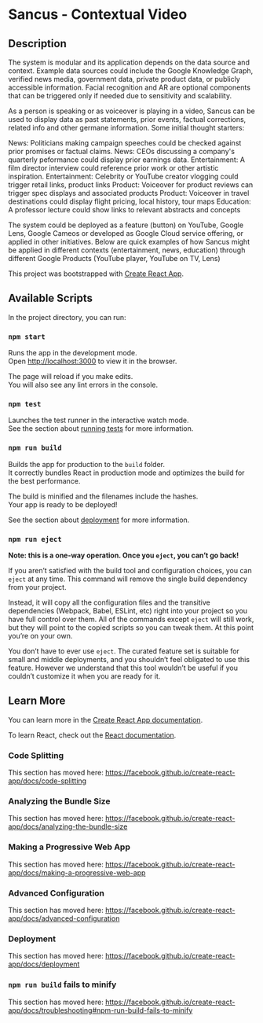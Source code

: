 # Sancus - Contextual Video

## Description
The system is modular and its application depends on the data source and context. Example data sources could include the Google Knowledge Graph, verified news media, government data, private product data, or publicly accessible information. Facial recognition and AR are optional components that can be triggered only if needed due to sensitivity and scalability.

As a person is speaking or as voiceover is playing in a video, Sancus can be used to display data as past statements, prior events, factual corrections, related info and other germane information. Some initial thought starters:



News: Politicians making campaign speeches could be checked against prior promises or factual claims.
News: CEOs discussing a company's quarterly peformance could display prior earnings data.
Entertainment: A film director interview could reference prior work or other artistic inspiration.
Entertainment: Celebrity or YouTube creator vlogging could trigger retail links, product links
Product: Voiceover for product reviews can trigger spec displays and associated products
Product: Voiceover in travel destinations could display flight pricing, local history, tour maps
Education: A professor lecture could show links to relevant abstracts and concepts


The system could be deployed as a feature (button) on YouTube, Google Lens, Google Cameos or developed as Google Cloud service offering, or applied in other initiatives. Below are quick examples of how Sancus might be applied in different contexts (entertainment, news, education) through different Google Products (YouTube player, YouTube on TV, Lens)


This project was bootstrapped with [Create React App](https://github.com/facebook/create-react-app).

## Available Scripts

In the project directory, you can run:

### `npm start`

Runs the app in the development mode.<br>
Open [http://localhost:3000](http://localhost:3000) to view it in the browser.

The page will reload if you make edits.<br>
You will also see any lint errors in the console.

### `npm test`

Launches the test runner in the interactive watch mode.<br>
See the section about [running tests](https://facebook.github.io/create-react-app/docs/running-tests) for more information.

### `npm run build`

Builds the app for production to the `build` folder.<br>
It correctly bundles React in production mode and optimizes the build for the best performance.

The build is minified and the filenames include the hashes.<br>
Your app is ready to be deployed!

See the section about [deployment](https://facebook.github.io/create-react-app/docs/deployment) for more information.

### `npm run eject`

**Note: this is a one-way operation. Once you `eject`, you can’t go back!**

If you aren’t satisfied with the build tool and configuration choices, you can `eject` at any time. This command will remove the single build dependency from your project.

Instead, it will copy all the configuration files and the transitive dependencies (Webpack, Babel, ESLint, etc) right into your project so you have full control over them. All of the commands except `eject` will still work, but they will point to the copied scripts so you can tweak them. At this point you’re on your own.

You don’t have to ever use `eject`. The curated feature set is suitable for small and middle deployments, and you shouldn’t feel obligated to use this feature. However we understand that this tool wouldn’t be useful if you couldn’t customize it when you are ready for it.

## Learn More

You can learn more in the [Create React App documentation](https://facebook.github.io/create-react-app/docs/getting-started).

To learn React, check out the [React documentation](https://reactjs.org/).

### Code Splitting

This section has moved here: https://facebook.github.io/create-react-app/docs/code-splitting

### Analyzing the Bundle Size

This section has moved here: https://facebook.github.io/create-react-app/docs/analyzing-the-bundle-size

### Making a Progressive Web App

This section has moved here: https://facebook.github.io/create-react-app/docs/making-a-progressive-web-app

### Advanced Configuration

This section has moved here: https://facebook.github.io/create-react-app/docs/advanced-configuration

### Deployment

This section has moved here: https://facebook.github.io/create-react-app/docs/deployment

### `npm run build` fails to minify

This section has moved here: https://facebook.github.io/create-react-app/docs/troubleshooting#npm-run-build-fails-to-minify
